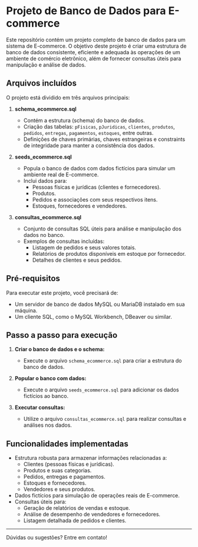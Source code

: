 # Projeto de Banco de Dados para E-commerce

Este repositório contém um projeto completo de banco de dados para um sistema de E-commerce. O objetivo deste projeto é criar uma estrutura de banco de dados consistente, eficiente e adequada às operações de um ambiente de comércio eletrônico, além de fornecer consultas úteis para manipulação e análise de dados.

## Arquivos incluídos

O projeto está dividido em três arquivos principais:

1. **schema_ecommerce.sql**
   - Contém a estrutura (schema) do banco de dados.
   - Criação das tabelas: `pFisicas`, `pJuridicas`, `clientes`, `produtos`, `pedidos`, `entregas`, `pagamentos`, `estoques`, entre outras.
   - Definições de chaves primárias, chaves estrangeiras e constraints de integridade para manter a consistência dos dados.

2. **seeds_ecommerce.sql**
   - Popula o banco de dados com dados fictícios para simular um ambiente real de E-commerce.
   - Inclui dados para:
     - Pessoas físicas e jurídicas (clientes e fornecedores).
     - Produtos.
     - Pedidos e associações com seus respectivos itens.
     - Estoques, fornecedores e vendedores.

3. **consultas_ecommerce.sql**
   - Conjunto de consultas SQL úteis para análise e manipulação dos dados no banco.
   - Exemplos de consultas incluídas:
     - Listagem de pedidos e seus valores totais.
     - Relatórios de produtos disponíveis em estoque por fornecedor.
     - Detalhes de clientes e seus pedidos.

## Pré-requisitos

Para executar este projeto, você precisará de:
- Um servidor de banco de dados MySQL ou MariaDB instalado em sua máquina.
- Um cliente SQL, como o MySQL Workbench, DBeaver ou similar.

## Passo a passo para execução

1. **Criar o banco de dados e o schema:**
   - Execute o arquivo `schema_ecommerce.sql` para criar a estrutura do banco de dados.

2. **Popular o banco com dados:**
   - Execute o arquivo `seeds_ecommerce.sql` para adicionar os dados fictícios ao banco.

3. **Executar consultas:**
   - Utilize o arquivo `consultas_ecommerce.sql` para realizar consultas e análises nos dados.

## Funcionalidades implementadas

- Estrutura robusta para armazenar informações relacionadas a:
  - Clientes (pessoas físicas e jurídicas).
  - Produtos e suas categorias.
  - Pedidos, entregas e pagamentos.
  - Estoques e fornecedores.
  - Vendedores e seus produtos.
- Dados fictícios para simulação de operações reais de E-commerce.
- Consultas úteis para:
  - Geração de relatórios de vendas e estoque.
  - Análise de desempenho de vendedores e fornecedores.
  - Listagem detalhada de pedidos e clientes.


---

Dúvidas ou sugestões? Entre em contato!

